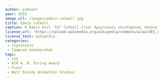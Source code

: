 ```yaml
---
author: p19zont
year: 2019
image_url: /images/edwin-catmull.jpg
title: Edwin Catmull
caption: Ο Edwin Earl "Ed" Catmull είναι Αμερικανός επιστήμονας υπολογιστών που είναι ο συνιδρυτής της Pixar και ήταν ο Πρόεδρος των Walt Disney Animation Studios. Έχει τιμηθεί για τη συνεισφορά του στα τρισδιάστατα γραφικά υπολογιστών και βραβεύτηκε με το βραβείο ACM Turing 2019 που συχνά αναδέρεται και ως Nobel Prize of Computing.
license_url: "https://upload.wikimedia.org/wikipedia/commons/a/aa/VES_Awards_89_cropped.jpg"
license_text: wikipedia
categories:
 - Τεχνολογία
 - Γραφικά υπολογιστών
tags:
 - CGI
 - ACM A. M. Turing Award
 - Pixar
 - Walt Disney Animation Studios
---
```

